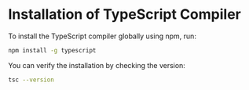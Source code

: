 # Installation of TypeScript Compiler

To install the TypeScript compiler globally using npm, run:

```sh
npm install -g typescript
```

You can verify the installation by checking the version:

```sh
tsc --version
```